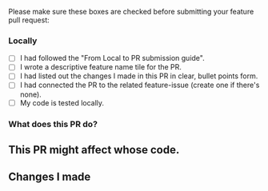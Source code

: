Please make sure these boxes are checked before submitting your feature pull request:
### Locally
- [ ] I had followed the "From Local to PR submission guide".
- [ ] I wrote a descriptive feature name tile for the PR.
- [ ] I had listed out the changes I made in this PR in clear, bullet points form.
- [ ] I had connected the PR to the related feature-issue (create one if there's none).
- [ ] My code is tested locally.
  
 ### What does this PR do?
 
 
 ## This PR might affect whose code.
 
 
 ## Changes I made
